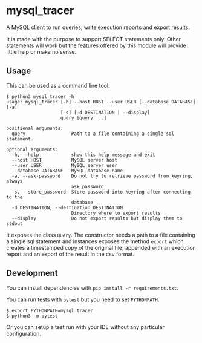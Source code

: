 # mysql_tracer
A MySQL client to run queries, write execution reports and export results.

It is made with the purpose to support SELECT statements only.
Other statements will work but the features offered by this module will provide little help or make no sense.

## Usage

This can be used as a command line tool:
```
$ python3 mysql_tracer -h
usage: mysql_tracer [-h] --host HOST --user USER [--database DATABASE] [-a]
                    [-s] [-d DESTINATION | --display]
                    query [query ...]

positional arguments:
  query                 Path to a file containing a single sql statement.

optional arguments:
  -h, --help            show this help message and exit
  --host HOST           MySQL server host
  --user USER           MySQL server user
  --database DATABASE   MySQL database name
  -a, --ask-password    Do not try to retrieve password from keyring, always
                        ask password
  -s, --store_password  Store password into keyring after connecting to the
                        database
  -d DESTINATION, --destination DESTINATION
                        Directory where to export results
  --display             Do not export results but display them to stdout

```

It exposes the class `Query`. The constructor needs a path to a file containing a single sql statement and instances 
exposes the method `export` which creates a timestamped copy of the original file, appended with an execution report and
an export of the result in the csv format. 

## Development

You can install dependencies with `pip install -r requirements.txt`.

You can run tests with `pytest` but you need to set `PYTHONPATH`.
```
$ export PYTHONPATH=mysql_tracer
$ python3 -m pytest
```

Or you can setup a test run with your IDE without any particular configuration.
